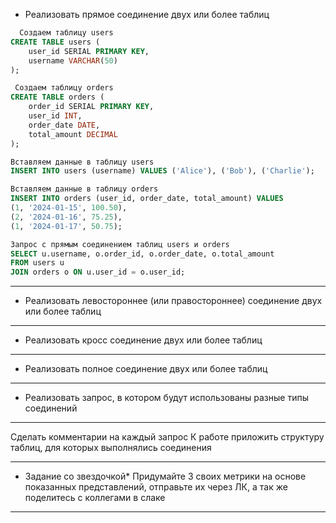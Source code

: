 
* Реализовать прямое соединение двух или более таблиц
```sql
  Создаем таблицу users
CREATE TABLE users (
    user_id SERIAL PRIMARY KEY,
    username VARCHAR(50)
);

 Создаем таблицу orders
CREATE TABLE orders (
    order_id SERIAL PRIMARY KEY,
    user_id INT,
    order_date DATE,
    total_amount DECIMAL
);

Вставляем данные в таблицу users
INSERT INTO users (username) VALUES ('Alice'), ('Bob'), ('Charlie');

Вставляем данные в таблицу orders
INSERT INTO orders (user_id, order_date, total_amount) VALUES
(1, '2024-01-15', 100.50),
(2, '2024-01-16', 75.25),
(1, '2024-01-17', 50.75);

Запрос с прямым соединением таблиц users и orders
SELECT u.username, o.order_id, o.order_date, o.total_amount
FROM users u
JOIN orders o ON u.user_id = o.user_id;
```
--------------------------------



* Реализовать левостороннее (или правостороннее) соединение двух или более таблиц

---------------------------------


* Реализовать кросс соединение двух или более таблиц



---------------------------------


* Реализовать полное соединение двух или более таблиц


----------------------------------

* Реализовать запрос, в котором будут использованы разные типы соединений

----------------------------------

Сделать комментарии на каждый запрос К работе приложить структуру таблиц, для которых выполнялись соединения

----------------------------------


* Задание со звездочкой*  Придумайте 3 своих метрики на основе показанных представлений, отправьте их через ЛК, а так же поделитесь с коллегами в слаке

----------------------------------
  
